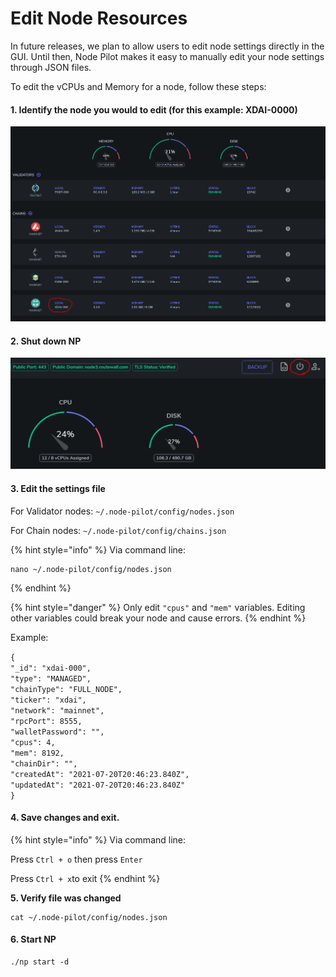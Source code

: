 # Edit Node Resources

In future releases, we plan to allow users to edit node settings directly in the GUI. Until then, Node Pilot makes it easy to manually edit your node settings through JSON files.

To edit the vCPUs and Memory for a node, follow these steps:

#### 1. Identify the node you would to edit (for this example: XDAI-0000)

![](<../../.gitbook/assets/image (47).png>)

#### 2. Shut down NP

![](<../../.gitbook/assets/image (85).png>)

#### 3. Edit the settings file

For Validator nodes: `~/.node-pilot/config/nodes.json`&#x20;

For Chain nodes: `~/.node-pilot/config/chains.json`&#x20;

{% hint style="info" %}
Via command line:

```
nano ~/.node-pilot/config/nodes.json
```
{% endhint %}

{% hint style="danger" %}
Only edit `"cpus"` and `"mem"` variables. Editing other variables could break your node and cause errors.
{% endhint %}

Example:

`{` \
`"_id": "xdai-000",`\
`"type": "MANAGED",`\
`"chainType": "FULL_NODE",`\
`"ticker": "xdai",`\
`"network": "mainnet",`\
`"rpcPort": 8555,`\
`"walletPassword": "",`\
`"cpus": 4,`\
`"mem": 8192,`\
`"chainDir": "",`\
`"createdAt": "2021-07-20T20:46:23.840Z",`\
`"updatedAt": "2021-07-20T20:46:23.840Z"`\
`}`

#### 4. Save changes and exit.

{% hint style="info" %}
Via command line:

Press `Ctrl + o` then press `Enter`&#x20;

Press `Ctrl + x`to exit
{% endhint %}

**5. Verify file was changed**

```
cat ~/.node-pilot/config/nodes.json
```

#### 6. Start NP

```
./np start -d
```
